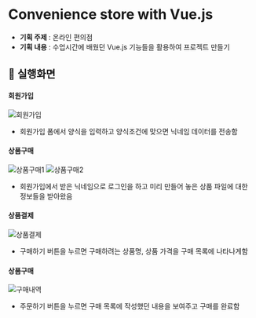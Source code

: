 # Convenience store with Vue.js
- **기획 주제** : 온라인 편의점
- **기획 내용** : 수업시간에 배웠던 Vue.js 기능들을 활용하여 프로젝트 만들기

## :pushpin: 실행화면
#### 회원가입
![회원가입](https://github.com/mkyoung24/Convenience-store/assets/103173521/599a9de3-e503-4982-a5be-761c0307d673)
- 회원가입 폼에서 양식을 입력하고 양식조건에 맞으면 닉네임 데이터를 전송함

#### 상품구매
![상품구매1](https://github.com/mkyoung24/Convenience-store/assets/103173521/cbe29af3-eec7-4032-9938-f7c7332ac2cf)
![상품구매2](https://github.com/mkyoung24/Convenience-store/assets/103173521/ee5d80c9-6986-4a80-865c-d04adadf8a8d)
- 회원가입에서 받은 닉네임으로 로그인을 하고 미리 만들어 놓은 상품 파일에 대한 정보들을 받아왔음

#### 상품결제
![상품결제](https://github.com/mkyoung24/Convenience-store/assets/103173521/c49fa919-638a-488f-9755-9e792c3bcf71)
- 구매하기 버튼을 누르면 구매하려는 상품명, 상품 가격을 구매 목록에 나타나게함

#### 상품구매
![구매내역](https://github.com/mkyoung24/Convenience-store/assets/103173521/75ad6a92-2b79-495c-9d38-e13f745cf7f8)
- 주문하기 버튼을 누르면 구매 목록에 작성했던 내용을 보여주고 구매를 완료함
